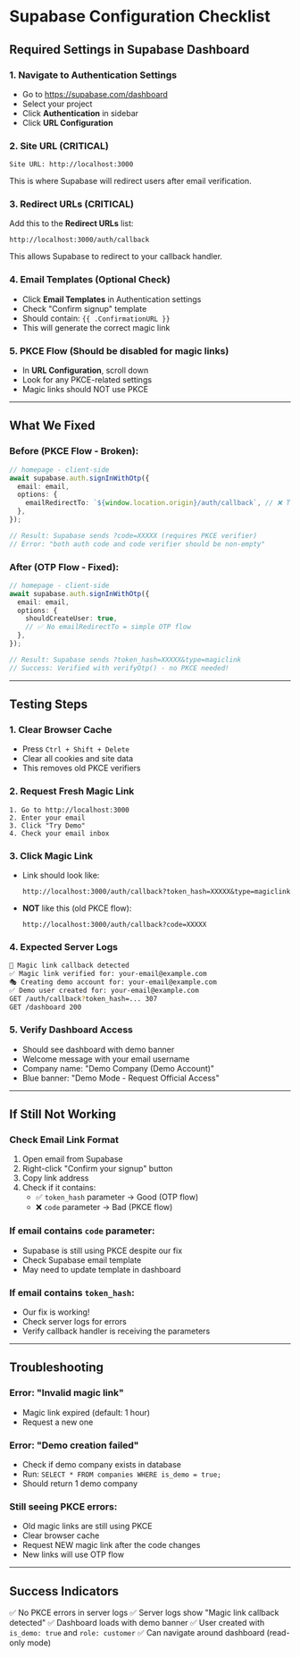 # Supabase Configuration Checklist

## Required Settings in Supabase Dashboard

### 1. Navigate to Authentication Settings
- Go to https://supabase.com/dashboard
- Select your project
- Click **Authentication** in sidebar
- Click **URL Configuration**

### 2. Site URL (CRITICAL)
```
Site URL: http://localhost:3000
```
This is where Supabase will redirect users after email verification.

### 3. Redirect URLs (CRITICAL)
Add this to the **Redirect URLs** list:
```
http://localhost:3000/auth/callback
```
This allows Supabase to redirect to your callback handler.

### 4. Email Templates (Optional Check)
- Click **Email Templates** in Authentication settings
- Check "Confirm signup" template
- Should contain: `{{ .ConfirmationURL }}`
- This will generate the correct magic link

### 5. PKCE Flow (Should be disabled for magic links)
- In **URL Configuration**, scroll down
- Look for any PKCE-related settings
- Magic links should NOT use PKCE

---

## What We Fixed

### Before (PKCE Flow - Broken):
```typescript
// homepage - client-side
await supabase.auth.signInWithOtp({
  email: email,
  options: {
    emailRedirectTo: `${window.location.origin}/auth/callback`, // ❌ Triggers PKCE
  },
});

// Result: Supabase sends ?code=XXXXX (requires PKCE verifier)
// Error: "both auth code and code verifier should be non-empty"
```

### After (OTP Flow - Fixed):
```typescript
// homepage - client-side
await supabase.auth.signInWithOtp({
  email: email,
  options: {
    shouldCreateUser: true,
    // ✅ No emailRedirectTo = simple OTP flow
  },
});

// Result: Supabase sends ?token_hash=XXXXX&type=magiclink
// Success: Verified with verifyOtp() - no PKCE needed!
```

---

## Testing Steps

### 1. Clear Browser Cache
- Press `Ctrl + Shift + Delete`
- Clear all cookies and site data
- This removes old PKCE verifiers

### 2. Request Fresh Magic Link
```
1. Go to http://localhost:3000
2. Enter your email
3. Click "Try Demo"
4. Check your email inbox
```

### 3. Click Magic Link
- Link should look like:
  ```
  http://localhost:3000/auth/callback?token_hash=XXXXX&type=magiclink
  ```
- **NOT** like this (old PKCE flow):
  ```
  http://localhost:3000/auth/callback?code=XXXXX
  ```

### 4. Expected Server Logs
```bash
🔗 Magic link callback detected
✅ Magic link verified for: your-email@example.com
🎭 Creating demo account for: your-email@example.com
✅ Demo user created for: your-email@example.com
GET /auth/callback?token_hash=... 307
GET /dashboard 200
```

### 5. Verify Dashboard Access
- Should see dashboard with demo banner
- Welcome message with your email username
- Company name: "Demo Company (Demo Account)"
- Blue banner: "Demo Mode - Request Official Access"

---

## If Still Not Working

### Check Email Link Format
1. Open email from Supabase
2. Right-click "Confirm your signup" button
3. Copy link address
4. Check if it contains:
   - ✅ `token_hash` parameter → Good (OTP flow)
   - ❌ `code` parameter → Bad (PKCE flow)

### If email contains `code` parameter:
- Supabase is still using PKCE despite our fix
- Check Supabase email template
- May need to update template in dashboard

### If email contains `token_hash`:
- Our fix is working!
- Check server logs for errors
- Verify callback handler is receiving the parameters

---

## Troubleshooting

### Error: "Invalid magic link"
- Magic link expired (default: 1 hour)
- Request a new one

### Error: "Demo creation failed"
- Check if demo company exists in database
- Run: `SELECT * FROM companies WHERE is_demo = true;`
- Should return 1 demo company

### Still seeing PKCE errors:
- Old magic links are still using PKCE
- Clear browser cache
- Request NEW magic link after the code changes
- New links will use OTP flow

---

## Success Indicators

✅ No PKCE errors in server logs
✅ Server logs show "Magic link callback detected"
✅ Dashboard loads with demo banner
✅ User created with `is_demo: true` and `role: customer`
✅ Can navigate around dashboard (read-only mode)

